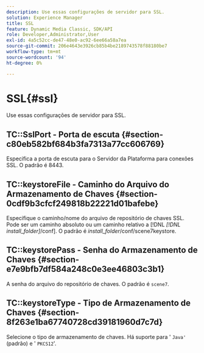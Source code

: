 ```yaml
---
description: Use essas configurações de servidor para SSL.
solution: Experience Manager
title: SSL
feature: Dynamic Media Classic, SDK/API
role: Developer,Administrator,User
exl-id: 4a5c52cc-de47-48e0-ac92-6ee66a58a7ea
source-git-commit: 206e4643e3926cb85b4be2189743578f88180be7
workflow-type: tm+mt
source-wordcount: '94'
ht-degree: 0%

---
```


# SSL{#ssl}

Use essas configurações de servidor para SSL.

## TC::SslPort - Porta de escuta {#section-c80eb582bf684b3fa7313a77cc606769}

Especifica a porta de escuta para o Servidor da Plataforma para conexões SSL. O padrão é 8443.

## TC::keystoreFile - Caminho do Arquivo do Armazenamento de Chaves {#section-0cdf9b3cfcf249818b22221d01bafebe}

Especifique o caminho/nome do arquivo de repositório de chaves SSL. Pode ser um caminho absoluto ou um caminho relativo a [!DNL *[!DNL install_folder]*/conf]. O padrão é *install_folder*/conf/scene7keystore.

## TC::keystorePass - Senha do Armazenamento de Chaves {#section-e7e9bfb7df584a248c0e3ee46803c3b1}

A senha do arquivo do repositório de chaves. O padrão é `scene7`.

## TC::keystoreType - Tipo de Armazenamento de Chaves {#section-8f263e1ba67740728cd39181960d7c7d}

Selecione o tipo de armazenamento de chaves. Há suporte para &#39; `Java'` (padrão) e &#39; `PKCS12`&#39;.
